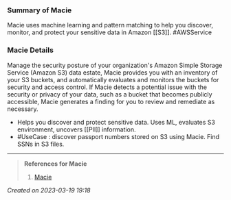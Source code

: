 ### Summary of Macie
Macie uses machine learning and pattern matching to help you discover, monitor, and protect your sensitive data in Amazon [[S3]]. #AWSService 

### Macie Details

Manage the security posture of your organization's Amazon Simple Storage Service (Amazon S3) data estate, Macie provides you with an inventory of your S3 buckets, and automatically evaluates and monitors the buckets for security and access control. If Macie detects a potential issue with the security or privacy of your data, such as a bucket that becomes publicly accessible, Macie generates a finding for you to review and remediate as necessary.

* Helps you discover and protect sensitive data. Uses ML, evaluates S3 environment, uncovers [[PII]] information.
* #UseCase : discover passport numbers stored on S3 using Macie. Find SSNs in S3 files.

---
> **References for Macie**
> 1. [Macie](https://aws.amazon.com/macie/)
> 
 
*Created on 2023-03-19 19:18*